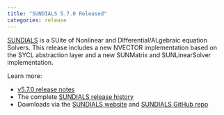 ```yaml
---
title: "SUNDIALS 5.7.0 Released"
categories: release
---
```


[SUNDIALS](https://github.com/LLNL/sundials) is a SUite of Nonlinear and DIfferential/ALgebraic equation Solvers. This release includes a new NVECTOR implementation based on the SYCL abstraction layer and a new SUNMatrix and SUNLinearSolver implementation.

Learn more:
- [v5.7.0 release notes](https://github.com/LLNL/sundials/releases/tag/v5.7.0)
- The complete [SUNDIALS release history](https://computing.llnl.gov/projects/sundials/release-history)
- Downloads via the [SUNDIALS website](https://computing.llnl.gov/projects/sundials) and [SUNDIALS GitHub repo](https://github.com/LLNL/sundials)
